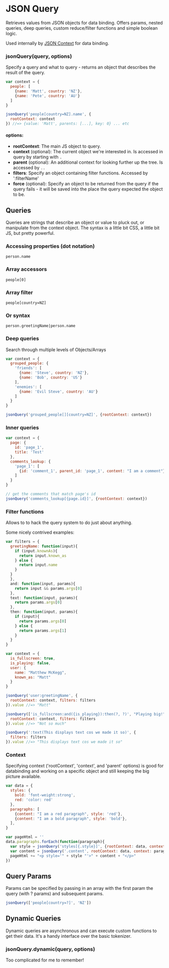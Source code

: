 JSON Query
===

Retrieves values from JSON objects for data binding. Offers params, nested queries, deep queries, custom reduce/filter functions and simple boolean logic.

Used internally by [JSON Context](https://github.com/mmckegg/json-context) for data binding.

### jsonQuery(query, options)

Specify a query and what to query - returns an object that describes the result of the query.

```js
var context = {
  people: [
    {name: 'Matt', country: 'NZ'},
    {name: 'Pete', country: 'AU'}
  ]
}

jsonQuery('people[country=NZ].name', {
  rootContext: context
}) //=> {value: 'Matt', parents: [...], key: 0} ... etc
```

#### options:

- **rootContext**: The main JS object to query.
- **context** (optional): The current object we're interested in. Is accessed in query by starting with `.`
- **parent** (optional): An additional context for looking further up the tree. Is accessed by `..`
- **filters**: Specify an object containing filter functions. Accessed by ':filterName'
- **force** (optional): Specify an object to be returned from the query if the query fails - it will be saved into the place the query expected the object to be.

## Queries

Queries are strings that describe an object or value to pluck out, or manipulate from the context object. The syntax is a little bit CSS, a little bit JS, but pretty powerful.

### Accessing properties (dot notation)

`person.name`

### Array accessors

`people[0]`

### Array filter

`people[country=NZ]`

### Or syntax

`person.greetingName|person.name`

### Deep queries

Search through multiple levels of Objects/Arrays

```js
var context = {
  grouped_people: {
    'friends': [
      {name: 'Steve', country: 'NZ'},
      {name: 'Bob', country: 'US'}
    ],
    'enemies': [
      {name: 'Evil Steve', country: 'AU'}
    ]
  }
}

jsonQuery('grouped_people[][country=NZ]', {rootContext: context})
```
### Inner queries

```js
var context = {
  page: {
    id: 'page_1',
    title: 'Test'
  },
  comments_lookup: {
    'page_1': [
      {id: 'comment_1', parent_id: 'page_1', content: "I am a comment"}
    ]
  }
}

// get the comments that match page's id
jsonQuery('comments_lookup[{page.id}]', {rootContext: context})
```

### Filter functions

Allows to to hack the query system to do just about anything.

Some nicely contrived examples:

```js
var filters = {
  greetingName: function(input){
    if (input.knownAs){
      return input.known_as
    } else {
      return input.name
    }
  }
  },
  and: function(input, params){
    return input && params.args[0]
  },
  text: function(input, params){
    return params.args[0]
  },
  then: function(input, params){
    if (input){
      return params.args[0]
    } else {
      return params.args[1]
    }
  }
}

var context = {
  is_fullscreen: true,
  is_playing: false,
  user: {
    name: "Matthew McKegg",
    known_as: "Matt"
  }
}

jsonQuery('user:greetingName', {
  rootContext: context, filters: filters
}).value //=> "Matt"

jsonQuery(['is_fullscreen:and({is_playing}):then(?, ?)', "Playing big!", "Not so much"], {
  rootContext: context, filters: filters
}).value //=> "Not so much"

jsonQuery(':text(This displays text cos we made it so)', {
  filters: filters
}).value //=> "This displays text cos we made it so"

```

### Context

Specifying context ('rootContext', 'context', and 'parent' options) is good for databinding and working on a specific object and still keeping the big picture available.

```js
var data = {
  styles: {
    bold: 'font-weight:strong',
    red: 'color: red'
  },
  paragraphs: [
    {content: "I am a red paragraph", style: 'red'},
    {content: "I am a bold paragraph", style: 'bold'},
  ],
}

var pageHtml = ''
data.paragraphs.forEach(function(paragraph){
  var style = jsonQuery('styles[{.style}]', {rootContext: data, context: paragraph}).value
  var content = jsonQuery('.content', rootContext: data, context: paragraph) // pretty pointless :)
  pageHtml += "<p style='" + style "'>" + content + "</p>"
})
```

## Query Params

Params can be specified by passing in an array with the first param the query (with ? params) and subsequent params.

```js
jsonQuery(['people[country=?]', 'NZ'])
```

## Dynamic Queries

Dynamic queries are asynchronous and can execute custom functions to get their data. It's a handy interface over the basic tokenizer.

### jsonQuery.dynamic(query, options)

Too complicated for me to remember!